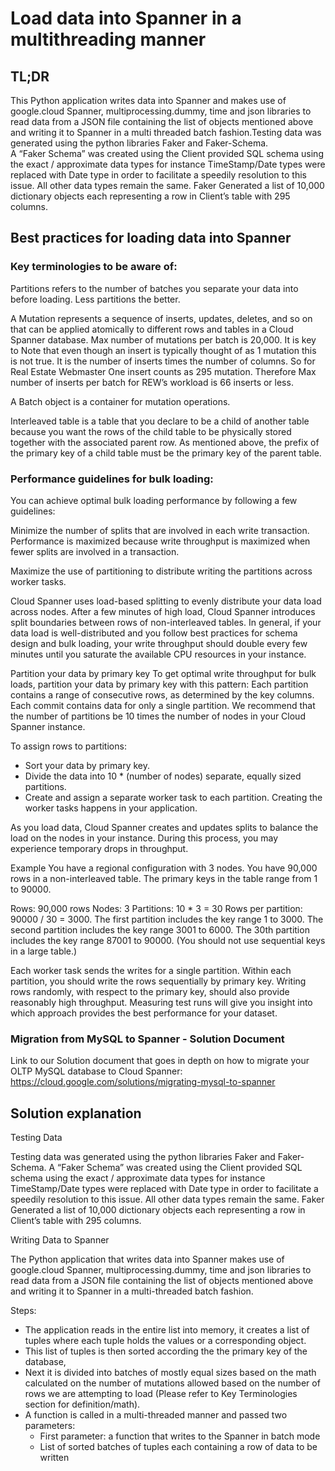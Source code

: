 # Load data into Spanner in a multithreading manner

## TL;DR
This Python application writes data into Spanner and makes use of google.cloud Spanner, multiprocessing.dummy, time and 
json libraries to read data from a JSON file containing the list of objects mentioned above and writing it to Spanner in 
a multi threaded batch fashion.Testing data was generated using the python libraries Faker and Faker-Schema.  
A “Faker Schema” was created using the Client provided SQL schema using the exact / approximate data types for instance 
TimeStamp/Date types were replaced with Date type in order to facilitate a speedily resolution to this issue. 
All other data types remain the same.  Faker Generated a list of 10,000 dictionary objects each representing a row in 
Client’s table with 295 columns.


## Best practices for loading data into Spanner

### Key terminologies to be aware of:

Partitions refers to the number of batches you separate your data into before loading. Less partitions the better.

A Mutation represents a sequence of inserts, updates, deletes, and so on that can be applied atomically to different rows and tables in a Cloud Spanner database. Max number of mutations per batch is 20,000.  It is key to Note that even though an insert is typically thought of as 1 mutation this is not true. It is the number of inserts times the number of columns. 
So for Real Estate Webmaster One insert counts as 295 mutation. Therefore Max number of inserts per batch for REW’s workload is 66 inserts or less.

A Batch object is a container for mutation operations. 

Interleaved table is a table that you declare to be a child of another table because you want the rows of the child table to be physically stored together with the associated parent row. As mentioned above, the prefix of the primary key of a child table must be the primary key of the parent table.

### Performance guidelines for bulk loading:

You can achieve optimal bulk loading performance by following a few guidelines:

Minimize the number of splits that are involved in each write transaction. Performance is maximized because write throughput is maximized when fewer splits are involved in a transaction.

Maximize the use of partitioning to distribute writing the partitions across worker tasks.

Cloud Spanner uses load-based splitting to evenly distribute your data load across nodes. After a few minutes of high load, Cloud Spanner introduces split boundaries between rows of non-interleaved tables. In general, if your data load is well-distributed and you follow best practices for schema design and bulk loading, your write throughput should double every few minutes until you saturate the available CPU resources in your instance.

Partition your data by primary key
To get optimal write throughput for bulk loads, partition your data by primary key with this pattern:
Each partition contains a range of consecutive rows, as determined by the key columns.
Each commit contains data for only a single partition.
We recommend that the number of partitions be 10 times the number of nodes in your Cloud Spanner instance. 

To assign rows to partitions:
- Sort your data by primary key.
- Divide the data into 10 * (number of nodes) separate, equally sized partitions.
- Create and assign a separate worker task to each partition. Creating the worker tasks happens in your application. 

As you load data, Cloud Spanner creates and updates splits to balance the load on the nodes in your instance. During this process, you may experience temporary drops in throughput.

Example
You have a regional configuration with 3 nodes. You have 90,000 rows in a non-interleaved table. The primary keys in the table range from 1 to 90000.

Rows: 90,000 rows
Nodes: 3
Partitions: 10 * 3 = 30
Rows per partition: 90000 / 30 = 3000.
The first partition includes the key range 1 to 3000. The second partition includes the key range 3001 to 6000. The 30th partition includes the key range 87001 to 90000. (You should not use sequential keys in a large table.)

Each worker task sends the writes for a single partition. Within each partition, you should write the rows sequentially by primary key. Writing rows randomly, with respect to the primary key, should also provide reasonably high throughput. Measuring test runs will give you insight into which approach provides the best performance for your dataset.

### Migration from MySQL to Spanner - Solution Document
Link to our Solution document that goes in depth on how to migrate your OLTP MySQL database to Cloud Spanner:
https://cloud.google.com/solutions/migrating-mysql-to-spanner

## Solution explanation

Testing Data

Testing data was generated using the python libraries Faker and Faker-Schema.  A “Faker Schema” was created using the Client provided SQL schema using the exact / approximate data types for instance TimeStamp/Date types were replaced with Date type in order to facilitate a speedily resolution to this issue. All other data types remain the same.  Faker Generated a list of 10,000 dictionary objects each representing a row in Client’s table with 295 columns.

Writing Data to Spanner

The Python application that writes data into Spanner makes use of google.cloud Spanner, multiprocessing.dummy, time and json libraries to read data from a JSON file containing the list of objects mentioned above and writing it to Spanner in a multi-threaded batch fashion.  

Steps:
- The application reads in the entire list into memory, it creates a list of tuples where each tuple holds the values or a corresponding object.  
- This list of tuples is then sorted according the the primary key of the database, 
- Next it is divided into batches of mostly equal sizes based on the math calculated on the number of mutations allowed based on the number of rows we are attempting to load (Please refer to Key Terminologies section for definition/math). 
- A function is called in a multi-threaded  manner and passed two parameters:
  - First parameter:  a function that writes to the Spanner in batch mode
  - List of sorted batches of tuples each containing a row of data to be written





